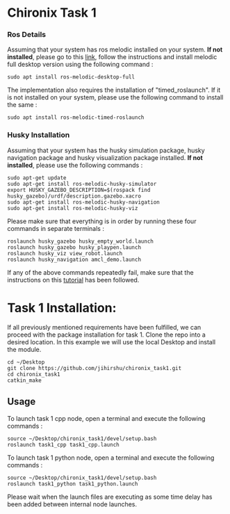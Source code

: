 # Chironix Task 1


### Ros Details
Assuming that your system has ros melodic installed on your system. <strong>If not installed</strong>, please go to this [link](http://wiki.ros.org/melodic/Installation/Ubuntu), follow the instructions and install melodic full desktop version using the following command :

	sudo apt install ros-melodic-desktop-full

The implementation also requires the installation of "timed_roslaunch". If it is not installed on your system, please use the following command to install the same : 

	sudo apt install ros-melodic-timed-roslaunch

### Husky Installation
Assuming that your system has the husky simulation package, husky navigation package and husky visualization package installed. <strong>If not installed</strong>, please use the following commands : 

	sudo apt-get update
	sudo apt-get install ros-melodic-husky-simulator
	export HUSKY_GAZEBO_DESCRIPTION=$(rospack find husky_gazebo)/urdf/description.gazebo.xacro
	sudo apt-get install ros-melodic-husky-navigation
	sudo apt-get install ros-melodic-husky-viz

Please make sure that everything is in order by running these four commands in separate terminals : 

	roslaunch husky_gazebo husky_empty_world.launch
	roslaunch husky_gazebo husky_playpen.launch
	roslaunch husky_viz view_robot.launch
	roslaunch husky_navigation amcl_demo.launch

If any of the above commands repeatedly fail, make sure that the instructions on this [tutorial](http://wiki.ros.org/Robots/Husky) has been followed.		


# Task 1 Installation:
If all previously mentioned requirements have been fulfilled, we can proceed with the package installation for task 1. Clone the repo into a desired location. In this example we will use the local Desktop and install the module.

    cd ~/Desktop
    git clone https://github.com/jihirshu/chironix_task1.git
    cd chironix_task1
    catkin_make

## Usage

To launch task 1 cpp node, open a terminal and execute the following commands : 

    source ~/Desktop/chironix_task1/devel/setup.bash
    roslaunch task1_cpp task1_cpp.launch
    
To launch task 1 python node, open a terminal and execute the following commands : 

    source ~/Desktop/chironix_task1/devel/setup.bash
    roslaunch task1_python task1_python.launch
    
Please wait when the launch files are executing as some time delay has been added between internal node launches.
